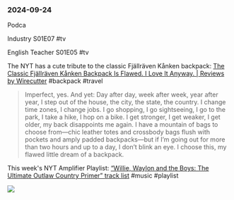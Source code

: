 ### 2024-09-24
Podca

Industry S01E07 #tv 

English Teacher S01E05 #tv

The NYT has a cute tribute to the classic Fjällräven Kånken backpack: [The Classic Fjällräven Kånken Backpack Is Flawed. I Love It Anyway. | Reviews by Wirecutter](https://www.nytimes.com/wirecutter/reviews/classic-fjallraven-kanken-backpack/) #backpack #travel

> Imperfect, yes. And yet: Day after day, week after week, year after year, I step out of the house, the city, the state, the country. I change time zones, I change jobs. I go shopping, I go sightseeing, I go to the park, I take a hike, I hop on a bike. I get stronger, I get weaker, I get older, my back disappoints me again. I have a mountain of bags to choose from—chic leather totes and crossbody bags flush with pockets and amply padded backpacks—but if I’m going out for more than two hours and up to a day, I don’t blink an eye. I choose this, my flawed little dream of a backpack.

This week's NYT Amplifier Playlist: [“Willie, Waylon and the Boys: The Ultimate Outlaw Country Primer” track list](https://music.youtube.com/playlist?list=PLu_RmAJBNiIIBM_ClaXc-5e3CYdgRU1dK&si=u4rmk3t-cc9nlqSg) #music #playlist

![](https://x.com/mrkaran_/status/1838640957396521331)
